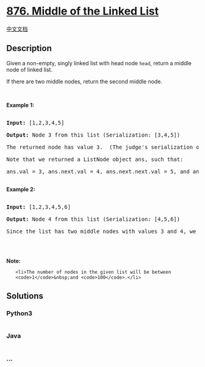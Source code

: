 # [876. Middle of the Linked List](https://leetcode.com/problems/middle-of-the-linked-list)

[中文文档](/solution/0800-0899/0876.Middle%20of%20the%20Linked%20List/README.md)

## Description

<p>Given a non-empty, singly&nbsp;linked list with head node <code>head</code>, return&nbsp;a&nbsp;middle node of linked list.</p>

<p>If there are two middle nodes, return the second middle node.</p>

<p>&nbsp;</p>

<div>
<p><strong>Example 1:</strong></p>

<pre>
<strong>Input: </strong><span id="example-input-1-1">[1,2,3,4,5]</span>
<strong>Output: </strong>Node 3 from this list (Serialization: <span id="example-output-1">[3,4,5]</span>)
The returned node has value 3.  (The judge&#39;s serialization of this node is [3,4,5]).
Note that we returned a ListNode object ans, such that:
ans.val = 3, ans.next.val = 4, ans.next.next.val = 5, and ans.next.next.next = NULL.
</pre>

<div>
<p><strong>Example 2:</strong></p>

<pre>
<strong>Input: </strong><span id="example-input-2-1">[1,2,3,4,5,6]</span>
<strong>Output: </strong>Node 4 from this list (Serialization: <span id="example-output-2">[4,5,6]</span>)
Since the list has two middle nodes with values 3 and 4, we return the second one.
</pre>

<p>&nbsp;</p>

<p><strong>Note:</strong></p>

<ul>
	<li>The number of nodes in the given list will be between <code>1</code>&nbsp;and <code>100</code>.</li>
</ul>
</div>
</div>


## Solutions

<!-- tabs:start -->

### **Python3**

```python

```

### **Java**

```java

```

### **...**

```

```

<!-- tabs:end -->
